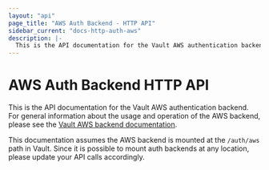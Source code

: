 ```yaml
---
layout: "api"
page_title: "AWS Auth Backend - HTTP API"
sidebar_current: "docs-http-auth-aws"
description: |-
  This is the API documentation for the Vault AWS authentication backend.
---
```


# AWS Auth Backend HTTP API

This is the API documentation for the Vault AWS authentication backend. For
general information about the usage and operation of the AWS backend, please
see the [Vault AWS backend documentation](/docs/auth/aws.html).

This documentation assumes the AWS backend is mounted at the `/auth/aws`
path in Vault. Since it is possible to mount auth backends at any location,
please update your API calls accordingly.